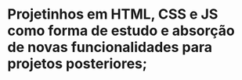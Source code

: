 # Projetinhos em HTML, CSS e JS como forma de estudo e absorção de novas funcionalidades para projetos posteriores;
